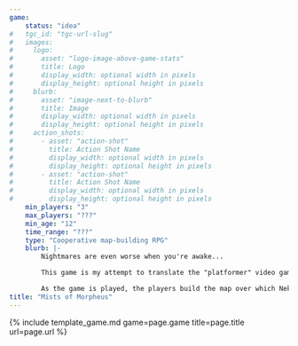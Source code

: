 ```yaml
---
game:
    status: "idea"
#   tgc_id: "tgc-url-slug"
#   images:
#     logo:
#       asset: "logo-image-above-game-stats"
#       title: Logo
#       display_width: optional width in pixels
#       display_height: optional height in pixels
#     blurb:
#       asset: "image-next-to-blurb"
#       title: Image
#       display_width: optional width in pixels
#       display_height: optional height in pixels
#     action_shots:
#       - asset: "action-shot"
#         title: Action Shot Name
#         display_width: optional width in pixels
#         display_height: optional height in pixels
#       - asset: "action-shot"
#         title: Action Shot Name
#         display_width: optional width in pixels
#         display_height: optional height in pixels
    min_players: "3"
    max_players: "???"
    min_age: "12"
    time_range: "???"
    type: "Cooperative map-building RPG"
    blurb: |-
        Nightmares are even worse when you're awake...

        This game is my attempt to translate the "platformer" video game into a board game.  The hero of the game is Nekawa, a boy trapped in a nightmare and trying to escape.  The players each play a part of Nekawa's mind, each with a special role in helping Nekawa get out of his nightmare.

        As the game is played, the players build the map over which Nekawa must traverse.  Traps and Monsters will appear on the map which Nekawa must either defeat or go around - but the only way to escape the map and go to the next level is to defeat three traps or monsters.  Each undefeated monster on the board increases Nekawa's Terror, as does losing a fight to some monsters and traps.  If Nekawa's terror level rises too high, he'll be trapped in the nightmare forever!
title: "Mists of Morpheus"
---
```

{% include template_game.md game=page.game title=page.title url=page.url %}
